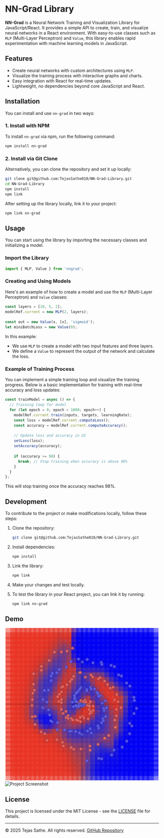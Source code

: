# NN-Grad Library

**NN-Grad** is a Neural Network Training and Visualization Library for JavaScript/React. It provides a simple API to create, train, and visualize neural networks in a React environment. With easy-to-use classes such as `MLP` (Multi-Layer Perceptron) and `Value`, this library enables rapid experimentation with machine learning models in JavaScript.

## Features

- Create neural networks with custom architectures using `MLP`.
- Visualize the training process with interactive graphs and charts.
- Easy integration with React for real-time updates.
- Lightweight, no dependencies beyond core JavaScript and React.

## Installation

You can install and use `nn-grad` in two ways:

### 1. Install with NPM

To install `nn-grad` via npm, run the following command:

```bash
npm install nn-grad
```

### 2. Install via Git Clone

Alternatively, you can clone the repository and set it up locally:

```bash
git clone git@github.com:TejasSathe010/NN-Grad-Library.git
cd NN-Grad-Library
npm install
npm link
```

After setting up the library locally, link it to your project:

```bash
npm link nn-grad
```

## Usage

You can start using the library by importing the necessary classes and initializing a model.

### Import the Library

```js
import { MLP, Value } from 'nngrad';
```

### Creating and Using Models

Here's an example of how to create a model and use the `MLP` (Multi-Layer Perceptron) and `Value` classes:

```js
const layers = [10, 5, 2];
modelRef.current = new MLP(2, layers);

const out = new Value(s, [x], 'sigmoid');
let miniBatchLoss = new Value(0);
```

In this example:
- We use `MLP` to create a model with two input features and three layers.
- We define a `Value` to represent the output of the network and calculate the loss.

### Example of Training Process

You can implement a simple training loop and visualize the training progress. Below is a basic implementation for training with real-time accuracy and loss updates:

```js
const trainModel = async () => {
  // Training loop for model
  for (let epoch = 0; epoch < 1000; epoch++) {
    modelRef.current.train(inputs, targets, learningRate);
    const loss = modelRef.current.computeLoss();
    const accuracy = modelRef.current.computeAccuracy();
    
    // Update loss and accuracy in UI
    setLoss(loss);
    setAccuracy(accuracy);

    if (accuracy >= 98) {
      break; // Stop training when accuracy is above 98%
    }
  }
};
```

This will stop training once the accuracy reaches 98%.

## Development

To contribute to the project or make modifications locally, follow these steps:

1. Clone the repository:
   ```bash
   git clone git@github.com:TejasSathe010/NN-Grad-Library.git
   ```

2. Install dependencies:
   ```bash
   npm install
   ```

3. Link the library:
   ```bash
   npm link
   ```

4. Make your changes and test locally.

5. To test the library in your React project, you can link it by running:
   ```bash
   npm link nn-grad
   ```

## Demo
![Project Screenshot](https://github.com/TejasSathe010/NN-Grad-Library/blob/main/demo/demo3.jpeg)
![Project Screenshot](https://github.com/TejasSathe010/NN-Grad-Library/blob/main/demo/demo5.gif)


## License

This project is licensed under the MIT License - see the [LICENSE](LICENSE) file for details.

---

© 2025 Tejas Sathe. All rights reserved. [GitHub Repository](https://github.com/TejasSathe010/NN-Grad-Library)
